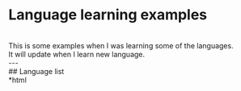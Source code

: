 # Language learning examples
<br>
This is some examples when I was learning some of the languages.
<br>
It will update when I learn new language.
<br>
---
<br>
## Language list
<br>
*html
